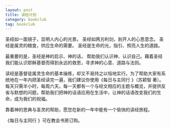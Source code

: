 ```yaml
---
layout: post
title: 读经计划
category: bookclub
tag: bookclub
---
```



圣经如一面镜子，显明人内心的光景。
圣经如两刃利剑，剖开人的心思意念。
圣经是属灵的粮食，供应生命的需要。
圣经是生命的光，指引、照亮人生的道路。

最重要的是，圣经是神的启示、神的话，
帮助我们认识神、认识自己。藉着圣经我们能认识耶稣基督而得到永远的救恩，寻求神的心意、道路与法则。

读经是基督徒属灵生命的基本操练，却又不易持之以恒地实行。为了帮助大家有系统地在一年内把圣经读完一遍，我们建议你使用《每日与主同行
》（苏颖智
著）。每天只需半小时，每周六天。每一天都有一个与经文相应的主题与概览，并提供反省与默想的问题，帮助我们把神的话语应用在生活中，让神的话语改变我们的生命，成为我们的祝福。

靠着神的恩典与圣灵的帮助，愿您在新的一年中能有一个愉快的读经旅程。

《每日与主同行 》可在教会书房订购。 
